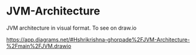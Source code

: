 # JVM-Architecture

JVM architecture in visual format.
To see on draw.io

https://app.diagrams.net/#Hshrikrishna-ghorpade%2FJVM-Architecture-%2Fmain%2FJVM.drawio
